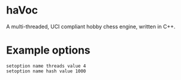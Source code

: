 # haVoc
A multi-threaded, UCI compliant hobby chess engine, written in C++.

# Example options
```
setoption name threads value 4
setoption name hash value 1000
```
